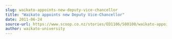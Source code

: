 ```yaml
---
slug: waikato-appoints-new-deputy-vice-chancellor
title: "Waikato appoints new Deputy Vice-Chancellor"
date: 2011-06-24
source-url: https://www.scoop.co.nz/stories/ED1106/S00100/waikato-appoints-new-deputy-vice-chancellor.htm
author: waikato-university
---
```

